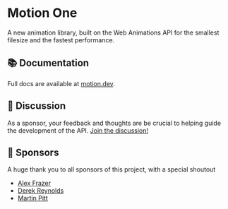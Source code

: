 # Motion One

A new animation library, built on the Web Animations API for the smallest filesize and the fastest performance.

## 📚 Documentation

Full docs are available at [motion.dev](https://motion.dev).

## 💬 Discussion

As a sponsor, your feedback and thoughts are be crucial to helping guide the development of the API. [Join the discussion!](https://github.com/motiondivision/motion/discussions)

## 🙌 Sponsors

A huge thank you to all sponsors of this project, with a special shoutout

- [Alex Frazer](https://github.com/AlexFrazer)
- [Derek Reynolds](https://github.com/derekr)
- [Martin Pitt](https://github.com/Martin-Pitt)
